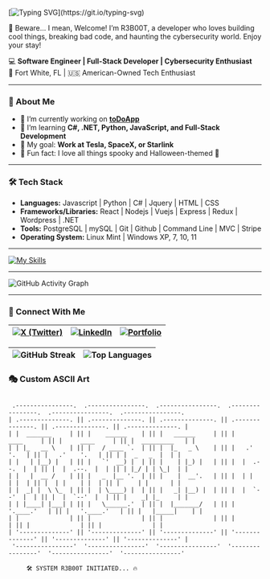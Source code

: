 [![Typing SVG](https://readme-typing-svg.herokuapp.com?color=%231F7A8C&lines=👻+Welcome+to+R3B00T's+Profile!+;💻+Full-Stack+Developer!+;😈+Cybersecurity+Enthusiast!)](https://git.io/typing-svg)

👻 Beware... I mean, Welcome! I’m R3B00T, a developer who loves building cool things, breaking bad code, and haunting the cybersecurity world. Enjoy your stay!

💻 **Software Engineer | Full-Stack Developer | Cybersecurity Enthusiast**  
📍 Fort White, FL | 🇺🇸 American-Owned Tech Enthusiast  

---

### 🚀 About Me
- 🔭 I’m currently working on **[toDoApp](https://github.com/RobertLynch21/toDoApp)**  
- 🌱 I’m learning **C#, .NET, Python, JavaScript, and Full-Stack Development**  
- 🦾 My goal: **Work at Tesla, SpaceX, or Starlink**  
- 🎃 Fun fact: I love all things spooky and Halloween-themed 👻  

---

### 🛠 Tech Stack  
- **Languages:** Javascript | Python | C# | Jquery | HTML | CSS
- **Frameworks/Libraries:** React | Nodejs | Vuejs | Express | Redux | Wordpress | .NET
- **Tools:** PostgreSQL | mySQL | Git | Github | Command Line | MVC | Stripe
- **Operating System:** Linux Mint | Windows XP, 7, 10, 11

---

[![My Skills](https://skillicons.dev/icons?i=js,html,css,dotnet,git,js,linux,mint,mysql,nodejs,npm,postgres,postman,py,react,svelte,vscode,wordpress,vue,cs&perline=10)](https://skillicons.dev)

---

![GitHub Activity Graph](https://github-readme-activity-graph.vercel.app/graph?username=RobertLynch21&theme=github-dark)

---

### 🔗 Connect With Me  

| [![X (Twitter)](https://img.shields.io/badge/X-Connect-black?style=flat&logo=twitter)](https://twitter.com/Ravenmight) | [![LinkedIn](https://img.shields.io/badge/LinkedIn-Connect-blue?style=flat&logo=linkedin)](https://www.linkedin.com/in/robertflynch/) | [![Portfolio](https://img.shields.io/badge/Portfolio-Visit-orange?style=flat&logo=firefox)](https://robertlynch.dev/) |
|--|--|--|

| ![GitHub Streak](https://github-readme-streak-stats.herokuapp.com/?user=RobertLynch21&theme=dark) | ![Top Languages](https://github-readme-stats.vercel.app/api/top-langs/?username=RobertLynch21&layout=compact&theme=dark) |
|--|--|


### 🎭 Custom ASCII Art  
```

 .----------------.  .----------------.  .----------------.  .----------------.  .----------------.  .----------------. 
| .--------------. || .--------------. || .--------------. || .--------------. || .--------------. || .--------------. |
| |  _______     | || |    ______    | || |   ______     | || |     ____     | || |     ____     | || |  _________   | |
| | |_   __ \    | || |   / ____ `.  | || |  |_   _ \    | || |   .'    '.   | || |   .'    '.   | || | |  _   _  |  | |
| |   | |__) |   | || |   `'  __) |  | || |    | |_) |   | || |  |  .--.  |  | || |  |  .--.  |  | || | |_/ | | \_|  | |
| |   |  __ /    | || |   _  |__ '.  | || |    |  __'.   | || |  | |    | |  | || |  | |    | |  | || |     | |      | |
| |  _| |  \ \_  | || |  | \____) |  | || |   _| |__) |  | || |  |  `--'  |  | || |  |  `--'  |  | || |    _| |_     | |
| | |____| |___| | || |   \______.'  | || |  |_______/   | || |   '.____.'   | || |   '.____.'   | || |   |_____|    | |
| |              | || |              | || |              | || |              | || |              | || |              | |
| '--------------' || '--------------' || '--------------' || '--------------' || '--------------' || '--------------' |
 '----------------'  '----------------'  '----------------'  '----------------'  '----------------'  '----------------'

     🛠️ SYSTEM R3B00T INITIATED... 🔥

```

